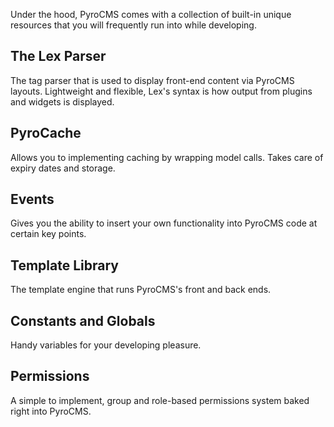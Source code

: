 Under the hood, PyroCMS comes with a collection of built-in unique resources that you will frequently run into while developing.  

## The Lex Parser
The tag parser that is used to display front-end content via PyroCMS layouts. Lightweight and flexible, Lex's syntax is how output from plugins and widgets is displayed.

## PyroCache
Allows you to implementing caching by wrapping model calls. Takes care of expiry dates and storage. 

## Events
Gives you the ability to insert your own functionality into PyroCMS code at certain key points.

## Template Library
The template engine that runs PyroCMS's front and back ends.

## Constants and Globals
Handy variables for your developing pleasure.

## Permissions
A simple to implement, group and role-based permissions system baked right into PyroCMS.
